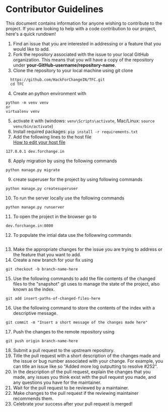 # Contributor Guidelines
  This document contains information for anyone wishing to contribute to the project. If you are looking to help with a code contribution to our project, here's a quick rundown!

  1. Find an issue that you are interested in addressing or a feature that you would like to add.  
  2. Fork the repository associated with the issue to your local GitHub organization. This means that you will have a copy of the repository under **your-GitHub-username/repository-name**.  
  3. Clone the repository to your local machine using git clone  
  ```
    https://github.com/HackForChangeIN/TFC.git
    cd TFC
  ```
  4. Create an python environment with  
  ```  
  python -m venv venv  
  or  
  virtualenv venv 
  ```    
  5. activate it with (windows: ```venv\Scripts\activate```, Mac/Linux: ```source venv/bin/activate```)  
  6. Install required packages:  ```pip install -r requirements.txt```   
  7. Add the following lines to the host file   
  [How to edit your host file](https://docs.rackspace.com/support/how-to/modify-your-hosts-file/)    
  ```  
  127.0.0.1	dev.forchange.in  
  ```  
  8. Apply migration by using the following commands  
  ```  
  python manage.py migrate  
  ```  
  9. create superuser for the project by using following commands  
  ```  
  python manage.py createsuperuser  
  ```  
  10. To run the server locally use the following commands  
  ```  
  python manage.py runserver  
  ```  
  11. To open the project in the browser go to     
  ``` 
  dev.forchange.in:8000  
  ```  
  12. To populate the intial data use the followwing commands  
  ```  
  ```  
  13. Make the appropriate changes for the issue you are trying to address or the feature that you want to add.  
  14. Create a new branch for your fix using  
  ```   
  git checkout -b branch-name-here  
  ```    
  15. Use the following commands to add the file contents of the changed files to the "snapshot" git uses to manage the state of the project, also known as the index.   
  ```  
  git add insert-paths-of-changed-files-here  
  ```  
     
  16. Use the following command to store the contents of the index with a descriptive message.
  ```  
  git commit -m "Insert a short message of the changes made here"  
  ```     
  17. Push the changes to the remote repository using 
  ```  
  git push origin branch-name-here  
  ```    
  18. Submit a pull request to the upstream repository.  
  19.  Title the pull request with a short description of the changes made and the issue or bug number associated with your change. For example, you can title an issue like so "Added more log outputting to resolve #252".  
  20. In the description of the pull request, explain the changes that you made, any issues you think exist with the pull request you made, and any questions you have for the maintainer.  
  21. Wait for the pull request to be reviewed by a maintainer.  
  22. Make changes to the pull request if the reviewing maintainer recommends them.  
  23. Celebrate your success after your pull request is merged!  
  


